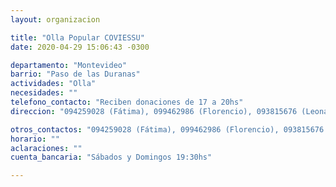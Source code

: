 ```yaml
---
layout: organizacion

title: "Olla Popular COVIESSU"
date: 2020-04-29 15:06:43 -0300

departamento: "Montevideo"
barrio: "Paso de las Duranas"
actividades: "Olla"
necesidades: ""
telefono_contacto: "Reciben donaciones de 17 a 20hs"
direccion: "094259028 (Fátima), 099462986 (Florencio), 093815676 (Leonardo)"

otros_contactos: "094259028 (Fátima), 099462986 (Florencio), 093815676 (Leonardo)"
horario: ""
aclaraciones: ""
cuenta_bancaria: "Sábados y Domingos 19:30hs"

---
```

